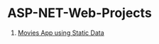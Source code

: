 # ASP-NET-Web-Projects

1. [Movies App using Static Data](https://github.com/pandavshyam/ASP-NET-Applications/tree/master/MoviesProject)

